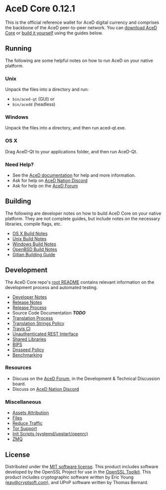 AceD Core 0.12.1
=====================

This is the official reference wallet for AceD digital currency and comprises the backbone of the AceD peer-to-peer network. You can [download AceD Core](https://www.acedpay.org/downloads/) or [build it yourself](#building) using the guides below.

Running
---------------------
The following are some helpful notes on how to run AceD on your native platform.

### Unix

Unpack the files into a directory and run:

- `bin/aced-qt` (GUI) or
- `bin/acedd` (headless)

### Windows

Unpack the files into a directory, and then run aced-qt.exe.

### OS X

Drag AceD-Qt to your applications folder, and then run AceD-Qt.

### Need Help?

* See the [AceD documentation](https://acedpay.atlassian.net/wiki/display/DOC)
for help and more information.
* Ask for help on [AceD Nation Discord](http://acedchat.org)
* Ask for help on the [AceD Forum](https://acedpay.org/forum)

Building
---------------------
The following are developer notes on how to build AceD Core on your native platform. They are not complete guides, but include notes on the necessary libraries, compile flags, etc.

- [OS X Build Notes](build-osx.md)
- [Unix Build Notes](build-unix.md)
- [Windows Build Notes](build-windows.md)
- [OpenBSD Build Notes](build-openbsd.md)
- [Gitian Building Guide](gitian-building.md)

Development
---------------------
The AceD Core repo's [root README](/README.md) contains relevant information on the development process and automated testing.

- [Developer Notes](developer-notes.md)
- [Release Notes](release-notes.md)
- [Release Process](release-process.md)
- Source Code Documentation ***TODO***
- [Translation Process](translation_process.md)
- [Translation Strings Policy](translation_strings_policy.md)
- [Travis CI](travis-ci.md)
- [Unauthenticated REST Interface](REST-interface.md)
- [Shared Libraries](shared-libraries.md)
- [BIPS](bips.md)
- [Dnsseed Policy](dnsseed-policy.md)
- [Benchmarking](benchmarking.md)

### Resources
* Discuss on the [AceD Forum](https://acedpay.org/forum), in the Development & Technical Discussion board.
* Discuss on [AceD Nation Discord](http://acedchat.org)

### Miscellaneous
- [Assets Attribution](assets-attribution.md)
- [Files](files.md)
- [Reduce Traffic](reduce-traffic.md)
- [Tor Support](tor.md)
- [Init Scripts (systemd/upstart/openrc)](init.md)
- [ZMQ](zmq.md)

License
---------------------
Distributed under the [MIT software license](/COPYING).
This product includes software developed by the OpenSSL Project for use in the [OpenSSL Toolkit](https://www.openssl.org/). This product includes
cryptographic software written by Eric Young ([eay@cryptsoft.com](mailto:eay@cryptsoft.com)), and UPnP software written by Thomas Bernard.
